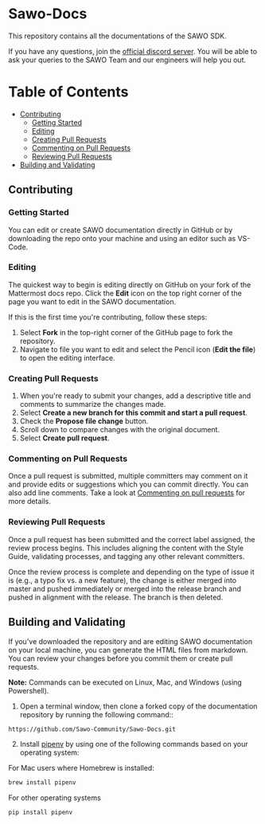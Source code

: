 # Sawo-Docs

This repository contains all the documentations of the SAWO SDK. 

If you have any questions, join the [official discord server](https://discord.com/invite/TpnCfMUE5P). You will be able to ask your queries to the SAWO Team and our engineers will help you out.

# Table of Contents

* [Contributing](#contributing)
     * [Getting Started](#getting-started)
     * [Editing](#editing)
     * [Creating Pull Requests](#creating-pull-requests)
     * [Commenting on Pull Requests](#commenting-on-pull-requests)
     * [Reviewing Pull Requests](#reviewing-pull-requests)
* [Building and Validating](#building-and-validating)

## Contributing

### Getting Started

You can edit or create SAWO documentation directly in GitHub or by downloading the repo onto your machine and using an editor such as VS-Code.

### Editing

The quickest way to begin is editing directly on GitHub on your fork of the Mattermost docs repo. Click the **Edit** icon on the top right corner of the page you want to edit in the SAWO documentation.

If this is the first time you're contributing, follow these steps: 
1. Select **Fork** in the top-right corner of the GitHub page to fork the repository.
2. Navigate to file you want to edit and select the Pencil icon (**Edit the file**) to open the editing interface.

### Creating Pull Requests

1. When you're ready to submit your changes, add a descriptive title and comments to summarize the changes made.
2. Select **Create a new branch for this commit and start a pull request**.
3. Check the **Propose file change** button.
4. Scroll down to compare changes with the original document.
5. Select **Create pull request**. 

### Commenting on Pull Requests

Once a pull request is submitted, multiple committers may comment on it and provide edits or suggestions which you can commit directly. You can also add line comments. Take a look at [Commenting on pull requests](https://help.github.com/en/github/collaborating-with-issues-and-pull-requests/commenting-on-a-pull-request) for more details.

### Reviewing Pull Requests

Once a pull request has been submitted and the correct label assigned, the review process begins. This includes aligning the content with the Style Guide, validating processes, and tagging any other relevant committers.

Once the review process is complete and depending on the type of issue it is (e.g., a typo fix vs. a new feature), the change is either merged into master and pushed immediately or merged into the release branch and pushed in alignment with the release. The branch is then deleted. 

## Building and Validating

If you've downloaded the repository and are editing SAWO documentation on your local machine, you can generate the HTML files from markdown. You can review your changes before you commit them or create pull requests.

**Note:** Commands can be executed on Linux, Mac, and Windows (using Powershell).

1. Open a terminal window, then clone a forked copy of the documentation repository by running the following command::
```sh
https://github.com/Sawo-Community/Sawo-Docs.git
```
2. Install [pipenv](https://docs.pipenv.org/) by using one of the following commands based on your operating system:

For Mac users where Homebrew is installed:
```sh
brew install pipenv  
```
For other operating systems
```python
pip install pipenv 
```

